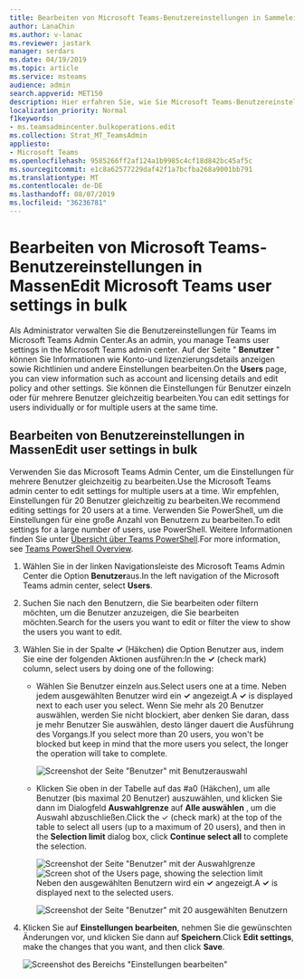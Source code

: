 ```yaml
---
title: Bearbeiten von Microsoft Teams-Benutzereinstellungen in Sammeleinheiten
author: LanaChin
ms.author: v-lanac
ms.reviewer: jastark
manager: serdars
ms.date: 04/19/2019
ms.topic: article
ms.service: msteams
audience: admin
search.appverid: MET150
description: Hier erfahren Sie, wie Sie Microsoft Teams-Benutzereinstellungen im Microsoft Teams Admin Center massenhaft verwalten.
localization_priority: Normal
f1keywords:
- ms.teamsadmincenter.bulkoperations.edit
ms.collection: Strat_MT_TeamsAdmin
appliesto:
- Microsoft Teams
ms.openlocfilehash: 9585266ff2af124a1b9985c4cf18d842bc45af5c
ms.sourcegitcommit: e1c8a62577229daf42f1a7bcfba268a9001bb791
ms.translationtype: MT
ms.contentlocale: de-DE
ms.lasthandoff: 08/07/2019
ms.locfileid: "36236781"
---
```

# <a name="edit-microsoft-teams-user-settings-in-bulk"></a><span data-ttu-id="cde44-103">Bearbeiten von Microsoft Teams-Benutzereinstellungen in Massen</span><span class="sxs-lookup"><span data-stu-id="cde44-103">Edit Microsoft Teams user settings in bulk</span></span>

<span data-ttu-id="cde44-104">Als Administrator verwalten Sie die Benutzereinstellungen für Teams im Microsoft Teams Admin Center.</span><span class="sxs-lookup"><span data-stu-id="cde44-104">As an admin, you manage Teams user settings in the Microsoft Teams admin center.</span></span> <span data-ttu-id="cde44-105">Auf der Seite " **Benutzer** " können Sie Informationen wie Konto-und lizenzierungsdetails anzeigen sowie Richtlinien und andere Einstellungen bearbeiten.</span><span class="sxs-lookup"><span data-stu-id="cde44-105">On the **Users** page, you can view information such as account and licensing details and edit policy and other settings.</span></span> <span data-ttu-id="cde44-106">Sie können die Einstellungen für Benutzer einzeln oder für mehrere Benutzer gleichzeitig bearbeiten.</span><span class="sxs-lookup"><span data-stu-id="cde44-106">You can edit settings for users individually or for multiple users at the same time.</span></span>

## <a name="edit-user-settings-in-bulk"></a><span data-ttu-id="cde44-107">Bearbeiten von Benutzereinstellungen in Massen</span><span class="sxs-lookup"><span data-stu-id="cde44-107">Edit user settings in bulk</span></span>

<span data-ttu-id="cde44-108">Verwenden Sie das Microsoft Teams Admin Center, um die Einstellungen für mehrere Benutzer gleichzeitig zu bearbeiten.</span><span class="sxs-lookup"><span data-stu-id="cde44-108">Use the Microsoft Teams admin center to edit settings for multiple users at a time.</span></span> <span data-ttu-id="cde44-109">Wir empfehlen, Einstellungen für 20 Benutzer gleichzeitig zu bearbeiten.</span><span class="sxs-lookup"><span data-stu-id="cde44-109">We recommend editing settings for 20 users at a time.</span></span> <span data-ttu-id="cde44-110">Verwenden Sie PowerShell, um die Einstellungen für eine große Anzahl von Benutzern zu bearbeiten.</span><span class="sxs-lookup"><span data-stu-id="cde44-110">To edit settings for a large number of users, use PowerShell.</span></span> <span data-ttu-id="cde44-111">Weitere Informationen finden Sie unter [Übersicht über Teams PowerShell](teams-powershell-overview.md).</span><span class="sxs-lookup"><span data-stu-id="cde44-111">For more information, see [Teams PowerShell Overview](teams-powershell-overview.md).</span></span>

1. <span data-ttu-id="cde44-112">Wählen Sie in der linken Navigationsleiste des Microsoft Teams Admin Center die Option **Benutzer**aus.</span><span class="sxs-lookup"><span data-stu-id="cde44-112">In the left navigation of the Microsoft Teams admin center, select **Users**.</span></span>
2. <span data-ttu-id="cde44-113">Suchen Sie nach den Benutzern, die Sie bearbeiten oder filtern möchten, um die Benutzer anzuzeigen, die Sie bearbeiten möchten.</span><span class="sxs-lookup"><span data-stu-id="cde44-113">Search for the users you want to edit or filter the view to show the users you want to edit.</span></span>
3. <span data-ttu-id="cde44-114">Wählen Sie in der Spalte **&#x2713;** (Häkchen) die Option Benutzer aus, indem Sie eine der folgenden Aktionen ausführen:</span><span class="sxs-lookup"><span data-stu-id="cde44-114">In the **&#x2713;** (check mark) column, select users by doing one of the following:</span></span>
    - <span data-ttu-id="cde44-115">Wählen Sie Benutzer einzeln aus.</span><span class="sxs-lookup"><span data-stu-id="cde44-115">Select users one at a time.</span></span> <span data-ttu-id="cde44-116">Neben jedem ausgewählten Benutzer wird ein **&#x2713;** angezeigt.</span><span class="sxs-lookup"><span data-stu-id="cde44-116">A **&#x2713;** is displayed next to each user you select.</span></span> <span data-ttu-id="cde44-117">Wenn Sie mehr als 20 Benutzer auswählen, werden Sie nicht blockiert, aber denken Sie daran, dass je mehr Benutzer Sie auswählen, desto länger dauert die Ausführung des Vorgangs.</span><span class="sxs-lookup"><span data-stu-id="cde44-117">If you select more than 20 users, you won't be blocked but keep in mind that the more users you select, the longer the operation will take to complete.</span></span>

        ![Screenshot der Seite "Benutzer" mit Benutzerauswahl](media/bulk-edit-user-settings-select-users.png)

    - <span data-ttu-id="cde44-119">Klicken Sie oben in der Tabelle auf das #a0 (Häkchen), um alle Benutzer (bis maximal 20 Benutzer) auszuwählen, und klicken Sie dann im Dialogfeld **Auswahlgrenze** auf **Alle auswählen** , um die Auswahl abzuschließen.</span><span class="sxs-lookup"><span data-stu-id="cde44-119">Click the &#x2713; (check mark) at the top of the table to select all users (up to a maximum of 20 users), and then in the **Selection limit** dialog box, click **Continue select all** to complete the selection.</span></span>

        <span data-ttu-id="cde44-120">![Screenshot der Seite "Benutzer" mit der Auswahlgrenze](media/bulk-edit-user-settings-select-all-limit.png)</span><span class="sxs-lookup"><span data-stu-id="cde44-120">![Screen shot of the Users page, showing the selection limit](media/bulk-edit-user-settings-select-all-limit.png)</span></span> <br> <span data-ttu-id="cde44-121">Neben den ausgewählten Benutzern wird ein **&#x2713;** angezeigt.</span><span class="sxs-lookup"><span data-stu-id="cde44-121">A **&#x2713;** is displayed next to the selected users.</span></span>

        ![Screenshot der Seite "Benutzer" mit 20 ausgewählten Benutzern](media/bulk-edit-user-settings-select-all.png)
4. <span data-ttu-id="cde44-123">Klicken Sie auf **Einstellungen bearbeiten**, nehmen Sie die gewünschten Änderungen vor, und klicken Sie dann auf **Speichern**.</span><span class="sxs-lookup"><span data-stu-id="cde44-123">Click **Edit settings**, make the changes that you want, and then click **Save**.</span></span>

    ![Screenshot des Bereichs "Einstellungen bearbeiten"](media/bulk-edit-user-settings-edit-settings.png)
